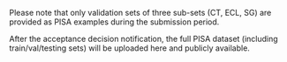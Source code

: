 Please note that only validation sets of three sub-sets (CT, ECL, SG) are provided as PISA examples during the submission period.

After the acceptance decision notification, the full PISA dataset (including train/val/testing sets) will be uploaded here and publicly available.

